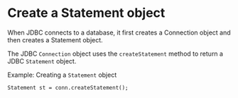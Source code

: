 Create a Statement object 
==============================================

When JDBC connects to a database, it first creates a Connection object and then creates a Statement object. 

The JDBC `Connection` object uses the `createStatement` method to return a JDBC `Statement` object. 

Example: Creating a `Statement` object

```unknow
Statement st = conn.createStatement();
```


